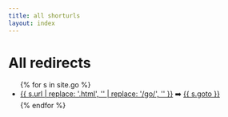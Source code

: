 ```yaml
---
title: all shorturls
layout: index
---
```

<h1>All redirects</h1>
<ul>
{% for s in site.go %}
    <li><a href="{{s.url}}">{{ s.url | replace: '.html', '' | replace: '/go/', '' }}</a> ➡️ <a href="{{ s.goto }}">{{ s.goto }}</a></li>
{% endfor %}
</ul>
